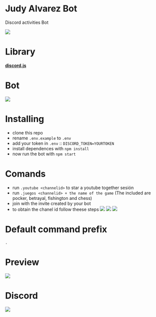 # Judy Alvarez Bot
Discord activities Bot


![](https://64.media.tumblr.com/264ae43ac5ae9edb014e0d8a2eb86d7e/086fb809dd9cc758-ef/s400x600/2a9e25d8c5a552c22bb14f834525030c042d99db.gifv)

# Library
**[discord.js](https://discord.js.org)**

# Bot
[![](https://i.imgur.com/UlBAWgE.png)](https://discord.com/oauth2/authorize?client_id=854134774825091092&scope=bot&permissions=8)

# Installing
- clone this repo
- rename `.env.example` to `.env`
- add your token in `.env` :: `DISCORD_TOKEN=YOURTOKEN`
- install dependences with `npm install`
- now run the bot with `npm start`

# Comands
- run `.youtube <channelid>` to star a youtube together sesión
- run `.juegos <channelid> + the name of the game` (The included are pocker, betrayal, fishington and chess)
- join with the invite created by your bot
- to obtain the chanel id follow theese steps 
![](https://i.imgur.com/MPbUAdt.png)
![](https://i.imgur.com/WG6c97R.png)
![](https://i.imgur.com/MiCkNWN.png)

# Default command prefix
`.`

# Preview
![](https://i.imgur.com/WERmNfn.png)

# Discord
[![](https://i.imgur.com/mUZhPXw.png)](https://discord.gg/GVANsVAFSs)
